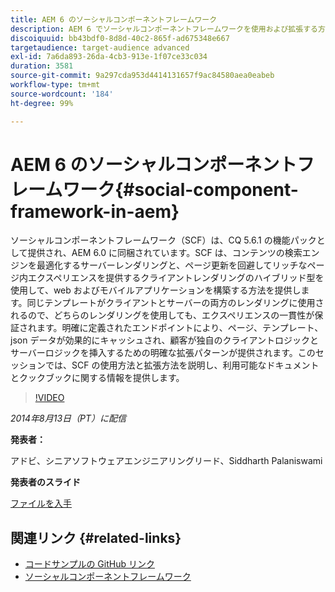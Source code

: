 ```yaml
---
title: AEM 6 のソーシャルコンポーネントフレームワーク
description: AEM 6 でソーシャルコンポーネントフレームワークを使用および拡張する方法を説明します。使用可能なドキュメントとクックブックに関する情報をご確認ください。
discoiquuid: bb43bdf0-8d8d-40c2-865f-ad675348e667
targetaudience: target-audience advanced
exl-id: 7a6da893-26da-4cb3-913e-1f07ce33c034
duration: 3581
source-git-commit: 9a297cda953d4414131657f9ac84580aea0eabeb
workflow-type: tm+mt
source-wordcount: '184'
ht-degree: 99%

---
```


# AEM 6 のソーシャルコンポーネントフレームワーク{#social-component-framework-in-aem}

ソーシャルコンポーネントフレームワーク（SCF）は、CQ 5.6.1 の機能パックとして提供され、AEM 6.0 に同梱されています。SCF は、コンテンツの検索エンジンを最適化するサーバーレンダリングと、ページ更新を回避してリッチなページ内エクスペリエンスを提供するクライアントレンダリングのハイブリッド型を使用して、web およびモバイルアプリケーションを構築する方法を提供します。同じテンプレートがクライアントとサーバーの両方のレンダリングに使用されるので、どちらのレンダリングを使用しても、エクスペリエンスの一貫性が保証されます。明確に定義されたエンドポイントにより、ページ、テンプレート、json データが効果的にキャッシュされ、顧客が独自のクライアントロジックとサーバーロジックを挿入するための明確な拡張パターンが提供されます。このセッションでは、SCF の使用方法と拡張方法を説明し、利用可能なドキュメントとクックブックに関する情報を提供します。

>[!VIDEO](https://video.tv.adobe.com/v/19464/?quality=9)

*2014年8月13日（PT）に配信*

**発表者：**

アドビ、シニアソフトウェアエンジニアリングリード、Siddharth Palaniswami

**発表者のスライド**

[ファイルを入手](assets/scf-gems.pdf)

## 関連リンク {#related-links}

* [コードサンプルの GitHub リンク](https://github.com/Adobe-Marketing-Cloud/aem-scf-sample-components-extension)
* [ソーシャルコンポーネントフレームワーク](https://docs.adobe.com/content/docs/en/aem/6-0/develop/social-communities/scf.html)
